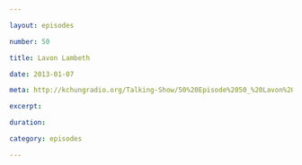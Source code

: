```yaml
---

layout: episodes

number: 50

title: Lavon Lambeth

date: 2013-01-07

meta: http://kchungradio.org/Talking-Show/50%20Episode%2050_%20Lavon%20Lambeth.mp3

excerpt: 

duration: 

category: episodes

---
```


